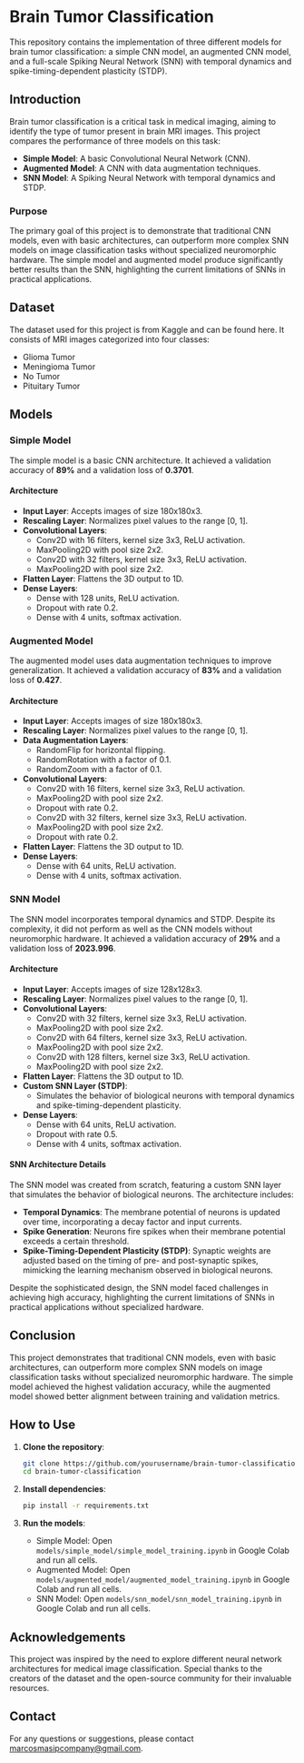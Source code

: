 # Brain Tumor Classification

This repository contains the implementation of three different models for brain tumor classification: a simple CNN model, an augmented CNN model, and a full-scale Spiking Neural Network (SNN) with temporal dynamics and spike-timing-dependent plasticity (STDP).

## Introduction

Brain tumor classification is a critical task in medical imaging, aiming to identify the type of tumor present in brain MRI images. This project compares the performance of three models on this task:
- **Simple Model**: A basic Convolutional Neural Network (CNN).
- **Augmented Model**: A CNN with data augmentation techniques.
- **SNN Model**: A Spiking Neural Network with temporal dynamics and STDP.

### Purpose

The primary goal of this project is to demonstrate that traditional CNN models, even with basic architectures, can outperform more complex SNN models on image classification tasks without specialized neuromorphic hardware. The simple model and augmented model produce significantly better results than the SNN, highlighting the current limitations of SNNs in practical applications.

## Dataset

The dataset used for this project is from Kaggle and can be found here. It consists of MRI images categorized into four classes:
- Glioma Tumor
- Meningioma Tumor
- No Tumor
- Pituitary Tumor

## Models

### Simple Model

The simple model is a basic CNN architecture. It achieved a validation accuracy of **89%** and a validation loss of **0.3701**.

#### Architecture

- **Input Layer**: Accepts images of size 180x180x3.
- **Rescaling Layer**: Normalizes pixel values to the range [0, 1].
- **Convolutional Layers**: 
  - Conv2D with 16 filters, kernel size 3x3, ReLU activation.
  - MaxPooling2D with pool size 2x2.
  - Conv2D with 32 filters, kernel size 3x3, ReLU activation.
  - MaxPooling2D with pool size 2x2.
- **Flatten Layer**: Flattens the 3D output to 1D.
- **Dense Layers**: 
  - Dense with 128 units, ReLU activation.
  - Dropout with rate 0.2.
  - Dense with 4 units, softmax activation.

### Augmented Model

The augmented model uses data augmentation techniques to improve generalization. It achieved a validation accuracy of **83%** and a validation loss of **0.427**.

#### Architecture

- **Input Layer**: Accepts images of size 180x180x3.
- **Rescaling Layer**: Normalizes pixel values to the range [0, 1].
- **Data Augmentation Layers**: 
  - RandomFlip for horizontal flipping.
  - RandomRotation with a factor of 0.1.
  - RandomZoom with a factor of 0.1.
- **Convolutional Layers**: 
  - Conv2D with 16 filters, kernel size 3x3, ReLU activation.
  - MaxPooling2D with pool size 2x2.
  - Dropout with rate 0.2.
  - Conv2D with 32 filters, kernel size 3x3, ReLU activation.
  - MaxPooling2D with pool size 2x2.
  - Dropout with rate 0.2.
- **Flatten Layer**: Flattens the 3D output to 1D.
- **Dense Layers**: 
  - Dense with 64 units, ReLU activation.
  - Dense with 4 units, softmax activation.

### SNN Model

The SNN model incorporates temporal dynamics and STDP. Despite its complexity, it did not perform as well as the CNN models without neuromorphic hardware. It achieved a validation accuracy of **29%** and a validation loss of **2023.996**.

#### Architecture

- **Input Layer**: Accepts images of size 128x128x3.
- **Rescaling Layer**: Normalizes pixel values to the range [0, 1].
- **Convolutional Layers**: 
  - Conv2D with 32 filters, kernel size 3x3, ReLU activation.
  - MaxPooling2D with pool size 2x2.
  - Conv2D with 64 filters, kernel size 3x3, ReLU activation.
  - MaxPooling2D with pool size 2x2.
  - Conv2D with 128 filters, kernel size 3x3, ReLU activation.
  - MaxPooling2D with pool size 2x2.
- **Flatten Layer**: Flattens the 3D output to 1D.
- **Custom SNN Layer (STDP)**: 
  - Simulates the behavior of biological neurons with temporal dynamics and spike-timing-dependent plasticity.
- **Dense Layers**: 
  - Dense with 64 units, ReLU activation.
  - Dropout with rate 0.5.
  - Dense with 4 units, softmax activation.

#### SNN Architecture Details

The SNN model was created from scratch, featuring a custom SNN layer that simulates the behavior of biological neurons. The architecture includes:
- **Temporal Dynamics**: The membrane potential of neurons is updated over time, incorporating a decay factor and input currents.
- **Spike Generation**: Neurons fire spikes when their membrane potential exceeds a certain threshold.
- **Spike-Timing-Dependent Plasticity (STDP)**: Synaptic weights are adjusted based on the timing of pre- and post-synaptic spikes, mimicking the learning mechanism observed in biological neurons.

Despite the sophisticated design, the SNN model faced challenges in achieving high accuracy, highlighting the current limitations of SNNs in practical applications without specialized hardware.

## Conclusion

This project demonstrates that traditional CNN models, even with basic architectures, can outperform more complex SNN models on image classification tasks without specialized neuromorphic hardware. The simple model achieved the highest validation accuracy, while the augmented model showed better alignment between training and validation metrics.

## How to Use

1. **Clone the repository**:
    ```bash
    git clone https://github.com/yourusername/brain-tumor-classification.git
    cd brain-tumor-classification
    ```

2. **Install dependencies**:
    ```bash
    pip install -r requirements.txt
    ```

3. **Run the models**:
    - Simple Model: Open `models/simple_model/simple_model_training.ipynb` in Google Colab and run all cells.
    - Augmented Model: Open `models/augmented_model/augmented_model_training.ipynb` in Google Colab and run all cells.
    - SNN Model: Open `models/snn_model/snn_model_training.ipynb` in Google Colab and run all cells.

## Acknowledgements

This project was inspired by the need to explore different neural network architectures for medical image classification. Special thanks to the creators of the dataset and the open-source community for their invaluable resources.

## Contact

For any questions or suggestions, please contact marcosmasipcompany@gmail.com.

